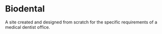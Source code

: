 # Biodental

A site created and designed from scratch for the specific requirements of a medical dentist office.
